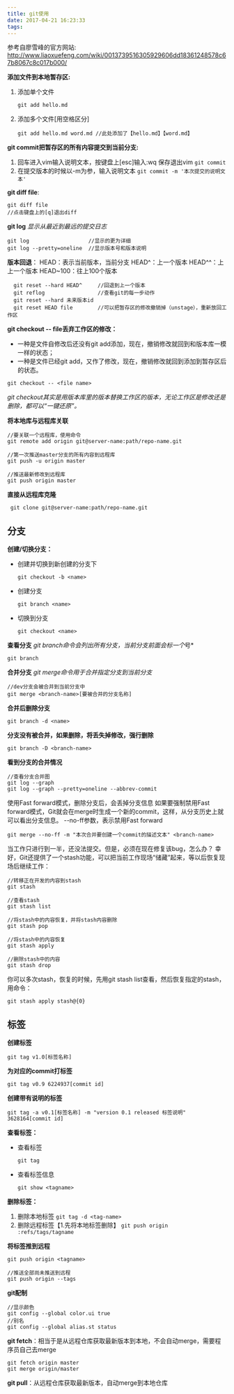 ```yaml
---
title: git使用
date: 2017-04-21 16:23:33
tags:
---
```


参考自廖雪峰的官方网站:
http://www.liaoxuefeng.com/wiki/0013739516305929606dd18361248578c67b8067c8c017b000/

**添加文件到本地暂存区:**
  1. 添加单个文件
     ```
     git add hello.md
     ```
  2. 添加多个文件[用空格区分]
     ```
     git add hello.md word.md //此处添加了【hello.md】【word.md】
     ```
<!-- more -->
**git commit把暂存区的所有内容提交到当前分支:**
  1.  回车进入vim输入说明文本，按键盘上[esc]输入:wq 保存退出vim
    ```
    git commit
    ```
  2.  在提交版本的时候以-m为参，输入说明文本
    ```
    git commit -m '本次提交的说明文本'
    ```

**git diff file**:
```
git diff file
//点击键盘上的[q]退出diff
```

**git log**
*显示从最近到最远的提交日志*
```
git log                   //显示的更为详细
git log --pretty=oneline  //显示版本号和版本说明
```

**版本回退**：
HEAD：表示当前版本，当前分支
HEAD^：上一个版本
HEAD^^：上上一个版本
HEAD~100：往上100个版本

```
  git reset --hard HEAD^     //回退到上一个版本
  git reflog                 //查看git的每一步动作
  git reset --hard 未来版本id
  git reset HEAD file        //可以把暂存区的修改撤销掉（unstage），重新放回工作区
```

**git checkout -- file丢弃工作区的修改：**
  * 一种是文件自修改后还没有git add添加，现在，撤销修改就回到和版本库一模一样的状态；
  * 一种是文件已经git add，又作了修改，现在，撤销修改就回到添加到暂存区后的状态。
```
git checkout -- <file name>
```
*git checkout其实是用版本库里的版本替换工作区的版本，无论工作区是修改还是删除，都可以“一键还原”。*


**将本地库与远程库关联**
```
//要关联一个远程库，使用命令
git remote add origin git@server-name:path/repo-name.git

//第一次推送master分支的所有内容到远程库
git push -u origin master

//推送最新修改到远程库
git push origin master
```

**直接从远程库克隆**
```
 git clone git@server-name:path/repo-name.git
```

分支
---
**创建/切换分支：**
  * 创建并切换到新创建的分支下
    ```
    git checkout -b <name>
    ```
  * 创建分支
    ```
    git branch <name>
    ```
  * 切换到分支
    ```
    git checkout <name>
    ```

**查看分支**
*git branch命令会列出所有分支，当前分支前面会标一个*号*

```
git branch
```

**合并分支**
*git merge命令用于合并指定分支到当前分支*
```
//dev分支会被合并到当前分支中
git merge <branch-name>[要被合并的分支名称]
```

**合并后删除分支**
```
git branch -d <name>
```

**分支没有被合并，如果删除，将丢失掉修改，强行删除**
```
git branch -D <branch-name>
```

**看到分支的合并情况**
```
//查看分支合并图
git log --graph   
git log --graph --pretty=oneline --abbrev-commit
```

使用Fast forward模式，删除分支后，会丢掉分支信息
如果要强制禁用Fast forward模式，Git就会在merge时生成一个新的commit，这样，从分支历史上就可以看出分支信息。
--no-ff参数，表示禁用Fast forward
```
git merge --no-ff -m "本次合并要创建一个commit的描述文本" <branch-name>
```

当工作只进行到一半，还没法提交。但是，必须在现在修复该bug，怎么办？
幸好，Git还提供了一个stash功能，可以把当前工作现场“储藏”起来，等以后恢复现场后继续工作：
```
//转移正在开发的内容到stash
git stash

//查看stash
git stash list

//将stash中的内容恢复，并将stash内容删除
git stash pop

//将stash中的内容恢复
git stash apply

//删除stash中的内容
git stash drop
```

你可以多次stash，恢复的时候，先用git stash list查看，然后恢复指定的stash，用命令：
```
git stash apply stash@{0}
```

标签
---
**创建标签**
```
git tag v1.0[标签名称]
```

**为对应的commit打标签**
```
git tag v0.9 6224937[commit id]
```

**创建带有说明的标签**
```
git tag -a v0.1[标签名称] -m "version 0.1 released 标签说明" 3628164[commit id]
```

**查看标签：**
  * 查看标签
    ```
    git tag
    ```
  * 查看标签信息
    ```
    git show <tagname>
    ```

**删除标签：**
  1. 删除本地标签
    ```
    git tag -d <tag-name>
    ```
  2. 删除远程标签【1.先将本地标签删除】
    ```
    git push origin :refs/tags/tagname
    ```

**将标签推到远程**
```
git push origin <tagname>

//推送全部尚未推送到远程
git push origin --tags
```

**git配制**
```
//显示颜色
git config --global color.ui true
//别名
git config --global alias.st status
```

 **git fetch**：相当于是从远程仓库获取最新版本到本地，不会自动merge，需要程序员自己去merge
 ```
 git fetch origin master
 git merge origin/master
 ```
 **git pull**：从远程仓库获取最新版本，自动merge到本地仓库
